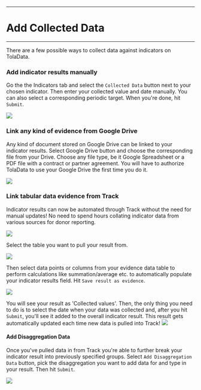****
# Add Collected Data
---

There are a few possible ways to collect data against indicators on TolaData.

### Add indicator results manually

Go the the Indicators tab and select the `Collected Data` button next to your chosen indicator. Then enter your collected value and date manually. You can also select a corresponding periodic target. When you're done, hit `Submit`.

![](/assets_en/collected_data_kb.PNG)

### Link any kind of evidence from Google Drive 

Any kind of document stored on Google Drive can be linked to your indicator results. Select Google Drive button and choose the corresponding file from your Drive. Choose any file type, be it Google Spreadsheet or a PDF file with a contract or partner agreement. You will have to authorize TolaData to use your Google Drive the first time you do it.

![](/assets_en/collected_data_gd_kb.PNG)

### Link tabular data evidence from Track

Indicator results can now be automated through Track without the need for manual updates! No need to spend hours collating indicator data from various sources for donor reporting.

![](/assets_en/collected_data_gd_tr.PNG)

Select the table you want to pull your result from.

![](/assets_en/track_table.PNG)

Then select data points or columns from your evidence data table to perform calculations like summation/average etc. to automatically populate your indicator results field. Hit `Save result as evidence`. 

![](/assets_en/track_column.PNG)

You will see your result as 'Collected values'. Then, the only thing you need to do is to select the date when your data was collected and, after you hit `Submit`, you'll see it added to the overall indicator result. This result gets automatically updated each time new data is pulled into Track!
![](/assets_en/save_track.PNG)

#### Add Disaggregation Data

Once you've pulled data in from Track you're able to further break your indicator result into previously specified groups. Select `Add Disaggregation Data` button, pick the disaggregation you want to add data for and type in your result. Then hit `Submit`.

![](/assets_en/dissaggregation_data.PNG)


